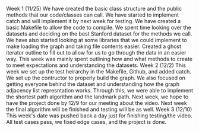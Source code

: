 Week 1 (11/25)
  We have created the basic class structure and the public methods that our code/classes can call.  We have started to implement catch and will implement it by next week for testing.  We have created a basic Makefile to allow the code to compile.  We spent time looking over the datasets and deciding on the best Stanford dataset for the methods we call.  We have also started looking at some libraries that we could implement to make loading the graph and taking file contents easier.  Created a ghost iterator outline to fill out to allow for us to go through the data in an easier way.  This week was mainly spent outlining how and what methods to create to meet expectations and understanding the datasets.
Week 2 (12/2)
This week we set up the test heirarchy in the Makefile, Github, and added catch.  We set up the contructor to properly build the graph.  We also focused on getting everyone behind the dataset and understanding how the graph adjacency list represntation works.  Through this, we were able to implement the shortest path algorithm and the landmark path.  Next week, we hope to have the project done by 12/9 for our meeting about the video.  Next week the final algorithm will be finished and testing will be as well.
Week 3 (12/10)
This week's date was pushed back a day just for finishing testing/the video.  All test cases pass, we fixed edge cases, and the project is done.
